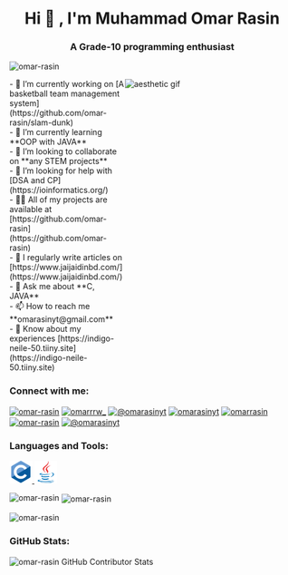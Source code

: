 <h1 align="center">Hi 👋 , I'm Muhammad Omar Rasin</h1>
<h3 align="center">A Grade-10 programming enthusiast</h3>

<p align="left"> 
  <img src="https://komarev.com/ghpvc/?username=omar-rasin&label=Profile%20views&color=0e75b6&style=flat" alt="omar-rasin" />
</p>

<div style="display: flex; flex-direction: row;">
  <div>
    - 🔭 I’m currently working on [A basketball team management system](https://github.com/omar-rasin/slam-dunk) <br>
    - 🌱 I’m currently learning **OOP with JAVA** <br>
    - 👯 I’m looking to collaborate on **any STEM projects** <br>
    - 🤝 I’m looking for help with [DSA and CP](https://ioinformatics.org/) <br>
    - 👨‍💻 All of my projects are available at [https://github.com/omar-rasin](https://github.com/omar-rasin) <br>
    - 📝 I regularly write articles on [https://www.jaijaidinbd.com/](https://www.jaijaidinbd.com/) <br>
    - 💬 Ask me about **C, JAVA** <br>
    - 📫 How to reach me **omarasinyt@gmail.com** <br>
    - 📄 Know about my experiences [https://indigo-neile-50.tiiny.site](https://indigo-neile-50.tiiny.site) <br>
  </div>
  <div>
    <img align="right" src="https://media.giphy.com/media/Ll22OhMLAlVDb8UQWe/giphy.gif" alt="aesthetic gif" width="300"/>
  </div>
</div>

<h3 align="left">Connect with me:</h3>
<p align="left">
<a href="https://www.linkedin.com/in/omar-rasin-973492231/" target="blank"><img align="center" src="https://raw.githubusercontent.com/rahuldkjain/github-profile-readme-generator/master/src/images/icons/Social/linked-in-alt.svg" alt="omar-rasin" height="30" width="40" /></a>
<a href="https://instagram.com/omarrrw_" target="blank"><img align="center" src="https://raw.githubusercontent.com/rahuldkjain/github-profile-readme-generator/master/src/images/icons/Social/instagram.svg" alt="omarrrw_" height="30" width="40" /></a>
<a href="https://medium.com/@omarasinyt" target="blank"><img align="center" src="https://raw.githubusercontent.com/rahuldkjain/github-profile-readme-generator/master/src/images/icons/Social/medium.svg" alt="@omarasinyt" height="30" width="40" /></a>
<a href="https://www.hackerrank.com/omarasinyt" target="blank"><img align="center" src="https://raw.githubusercontent.com/rahuldkjain/github-profile-readme-generator/master/src/images/icons/Social/hackerrank.svg" alt="omarasinyt" height="30" width="40" /></a>
<a href="https://codeforces.com/profile/omarrasin" target="blank"><img align="center" src="https://raw.githubusercontent.com/rahuldkjain/github-profile-readme-generator/master/src/images/icons/Social/codeforces.svg" alt="omarrasin" height="30" width="40" /></a>
<a href="https://www.leetcode.com/omar-rasin" target="blank"><img align="center" src="https://raw.githubusercontent.com/rahuldkjain/github-profile-readme-generator/master/src/images/icons/Social/leet-code.svg" alt="omar-rasin" height="30" width="40" /></a>
<a href="https://www.hackerearth.com/@omarasinyt" target="blank"><img align="center" src="https://raw.githubusercontent.com/rahuldkjain/github-profile-readme-generator/master/src/images/icons/Social/hackerearth.svg" alt="@omarasinyt" height="30" width="40" /></a>
</p>

<h3 align="left">Languages and Tools:</h3>
<p align="left"> 
<a href="https://www.cprogramming.com/" target="_blank" rel="noreferrer"> <img src="https://raw.githubusercontent.com/devicons/devicon/master/icons/c/c-original.svg" alt="c" width="40" height="40"/> </a> 
<a href="https://www.java.com" target="_blank" rel="noreferrer"> <img src="https://raw.githubusercontent.com/devicons/devicon/master/icons/java/java-original.svg" alt="java" width="40" height="40"/> </a> 
</p>

<p><img align="left" src="https://github-readme-stats.vercel.app/api/top-langs?username=omar-rasin&show_icons=true&locale=en&layout=compact" alt="omar-rasin" /></p>

<p>&nbsp;<img align="center" src="https://github-readme-stats.vercel.app/api?username=omar-rasin&show_icons=true&locale=en" alt="omar-rasin" /></p>

<p><img align="center" src="https://github-readme-streak-stats.herokuapp.com/?user=omar-rasin&" alt="omar-rasin" /></p>

<h3 align="left">GitHub Stats:</h3>
<p><img align="center" src="https://github-contributor-stats.vercel.app/api?username=omar-rasin&limit=5&theme=dark&combine_all_yearly_contributions=true" alt="omar-rasin GitHub Contributor Stats" /></p>
